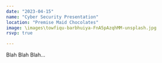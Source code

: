 ```yaml
---
date: "2023-04-15"
name: "Cyber Security Presentation"
location: "Premise Maid Chocolates"
image: \images\towfiqu-barbhuiya-FnA5pAzqhMM-unsplash.jpg
rsvp: true

---
```

Blah Blah Blah...